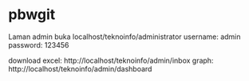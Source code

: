 # pbwgit

Laman admin buka localhost/teknoinfo/administrator
username: admin
password: 123456

download excel: http://localhost/teknoinfo/admin/inbox
graph: http://localhost/teknoinfo/admin/dashboard
